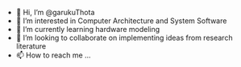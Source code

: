 - 👋 Hi, I’m @garukuThota
- 👀 I’m interested in Computer Architecture and System Software
- 🌱 I’m currently learning hardware modeling
- 💞️ I’m looking to collaborate on implementing ideas from research literature
- 📫 How to reach me ...

<!---
garukuThota/garukuThota is a ✨ special ✨ repository because its `README.md` (this file) appears on your GitHub profile.
You can click the Preview link to take a look at your changes.
--->

